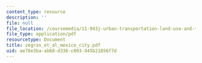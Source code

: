 ```yaml
---
content_type: resource
description: ''
file: null
file_location: /coursemedia/11-943j-urban-transportation-land-use-and-the-environment-spring-2002/ae78e3baab68d336c003445b21856f7d_zegras_et_al_mexico_city.pdf
file_type: application/pdf
resourcetype: Document
title: zegras_et_al_mexico_city.pdf
uid: ae78e3ba-ab68-d336-c003-445b21856f7d
---
```

